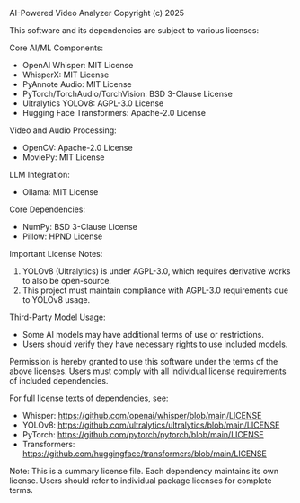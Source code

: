 AI-Powered Video Analyzer
Copyright (c) 2025

This software and its dependencies are subject to various licenses:

Core AI/ML Components:
- OpenAI Whisper: MIT License
- WhisperX: MIT License
- PyAnnote Audio: MIT License
- PyTorch/TorchAudio/TorchVision: BSD 3-Clause License
- Ultralytics YOLOv8: AGPL-3.0 License
- Hugging Face Transformers: Apache-2.0 License

Video and Audio Processing:
- OpenCV: Apache-2.0 License
- MoviePy: MIT License

LLM Integration:
- Ollama: MIT License

Core Dependencies:
- NumPy: BSD 3-Clause License
- Pillow: HPND License

Important License Notes:
1. YOLOv8 (Ultralytics) is under AGPL-3.0, which requires derivative works to also be open-source.
2. This project must maintain compliance with AGPL-3.0 requirements due to YOLOv8 usage.

Third-Party Model Usage:
- Some AI models may have additional terms of use or restrictions.
- Users should verify they have necessary rights to use included models.

Permission is hereby granted to use this software under the terms of the above licenses.
Users must comply with all individual license requirements of included dependencies.

For full license texts of dependencies, see:
- Whisper: https://github.com/openai/whisper/blob/main/LICENSE
- YOLOv8: https://github.com/ultralytics/ultralytics/blob/main/LICENSE
- PyTorch: https://github.com/pytorch/pytorch/blob/main/LICENSE
- Transformers: https://github.com/huggingface/transformers/blob/main/LICENSE

Note: This is a summary license file. Each dependency maintains its own license.
Users should refer to individual package licenses for complete terms.